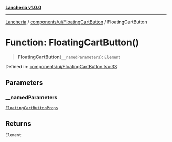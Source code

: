 [**Lancheria v1.0.0**](../../../../README.md)

***

[Lancheria](../../../../README.md) / [components/ui/FloatingCartButton](../README.md) / FloatingCartButton

# Function: FloatingCartButton()

> **FloatingCartButton**(`__namedParameters`): `Element`

Defined in: [components/ui/FloatingCartButton.tsx:33](https://github.com/eudavidreis-odev/lancheria/blob/documentacao_inicial/components/ui/FloatingCartButton.tsx#L33)

## Parameters

### \_\_namedParameters

[`FloatingCartButtonProps`](../type-aliases/FloatingCartButtonProps.md)

## Returns

`Element`
